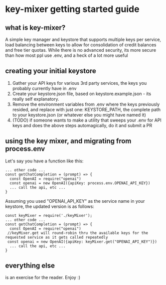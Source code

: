 # key-mixer getting started guide

## what is key-mixer?
A simple key manager and keystore that supports multiple keys per service, load balancing between keys to allow for consolidation of credit balances and free tier quotas. While there is no advanced security, its more secure than how most ppl use .env, and a heck of a lot more useful

## creating your initial keystore
1. Gather your API keys for various 3rd party services, the keys you probably currently have in .env
2. Create your keystore.json file, based on keystore.example.json - its really self explanatory.
3. Remove the environment variables from .env where the keys previously resided, and replace with just one: KEYSTORE_PATH, the complete path to your keystore.json (or whatever else you might have named it)
4. (TODO) if someone wants to make a utility that sweeps your .env for API keys and does the above steps automagically, do it and submit a PR

## using the key mixer, and migrating from process.env

Let's say you have a function like this:

```
... other code ...
const getChatCompletion = (prompt) => {
  const OpenAI = require("openai")
  const openai = new OpenAI({apiKey: process.env.OPENAI_API_KEY})
  ... call the api, etc ...
}
```

Assuming you used "OPENAI_API_KEY" as the service name in your keystore, the updated version is as follows:

```
const keyMixer = require('./keyMixer');
... other code ...
const getChatCompletion = (prompt) => {
  const OpenAI = require("openai")
 //keyMixer.get will round-robin thru the available keys for the requested service as it gets called repeatedly
 const openai = new OpenAI({apiKey: keyMixer.get("OPENAI_API_KEY")})
  ... call the api, etc ...
}
```

## everything else
is an exercise for the reader. Enjoy :)
